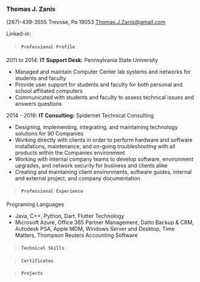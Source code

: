 
### **Thomas J. Zanis**
 (267)-439-3555  Trevose, Pa 19053  Thomas.J.Zanis@gmail.com 

Linked-in: 
>#### **```Professional Profile```**
2011 to 2014: **IT Support Desk:** Pennsylvania State University
* Managed and maintain Computer Center lab systems and networks for students and faculty
* Provide user support for students and faculty for both personal and school affiliated computers
* Communicated with students and faculty to assess technical issues and answers questions

2014 - 2019: **IT Consulting:** Spidernet Technical Consulting
* Designing, implementing, integrating, and maintaining technology solutions for 90 Companies  
*	Working directly with clients in order to perform hardware and software installations, maintenance, and on-going  troubleshooting with
all products within the Companies  environment
*	Working with internal company teams to develop software, environment upgrades, and network security for business and clients alike
*	Creating and maintaining client environments, software guides, internal and external project, and company documentation 

>#### **```Professional Experience```**
Programing Languages 		
*	Java, C++, Python, Dart, Flutter
Technology 
*	Microsoft Azure, Office 365 Partner Management, Datto Backup & CRM, Autodesk PSA, Apple MDM, Windows Server and Desktop, Time Matters, Thompson Reuters Accounting Software

>#### **```Technical Skills```**

>#### **```Certificates```**

>#### **```Projects```**


